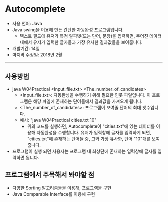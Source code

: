 # Autocomplete
- 사용 언어: Java
- Java swing을 이용해 만든 간단한 자동완성 프로그램입니다.
	- 텍스트 필드에 유저가 특정 알파벳(또는 단어, 문장)을 입력하면, 주어진 데이터 내에서 유저가 입력한 글자들과 가장 유사한 결과값들을 보여줍니다.
- 개발기간: 14일
- 마지막 수정일: 2018년 2월

---

## 사용방법
- java W04Practical <Input_file.txt> <The_number_of_candidates>
	- <Input_file.txt>: 자동완성을 수행하기 위해 필요한 인풋 파일입니다. 이 프로그램은 해당 파일에 존재하는 단어들에서 결과값을 가져오게 됩니다.
	- <The_number_of_candidates>: 프로그램이 보여줄 단어의 최대 갯수입니다.
	- 예시: "java W04Practical cities.txt 10"
		- 위의 코드를 실행하면, Autocomplete이 "cities.txt"에 있는 데이터를 이용해 자동완성을 수행합니다. 유저가 입력창에 글자를 입력하게 되면, "cities.txt"에 존재하는 단어들 중, 그와 가장 유사한, 단어 "10"개를 보여줍니다.
- 프로그램이 실행 되면 사용자는 프로그램 내 최상단에 존재하는 입력창에 글자를 입력하면 됩니다.


## 프로그램에서 주목해서 봐야할 점
- 다양한 Sorting 알고리즘들을 이용해, 프로그램을 구현
- Java Comparable Interface를 이용해 구현
